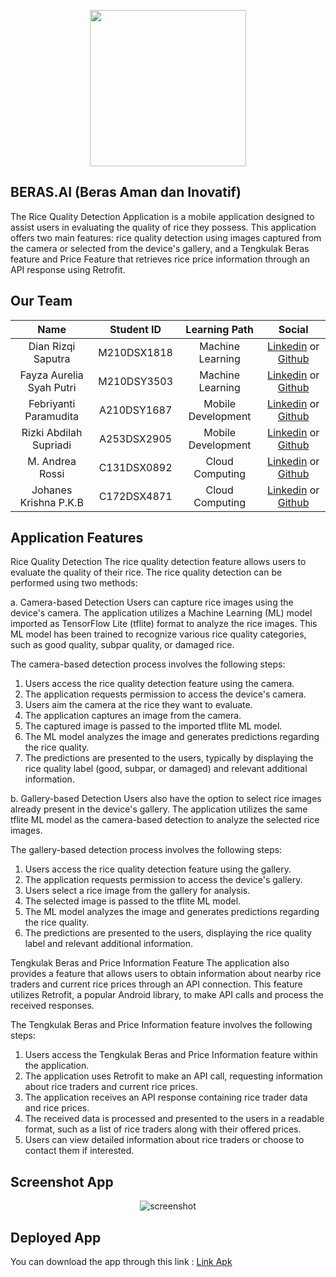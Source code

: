 <p align="center"><img src="https://i.ibb.co/mCYZSF5/logo.png" width="250"></p>


## BERAS.AI (Beras Aman dan Inovatif) 

The Rice Quality Detection Application is a mobile application designed to assist users in evaluating the quality of rice they possess. This application offers two main features: rice quality detection using images captured from the camera or selected from the device's gallery, and a Tengkulak Beras feature and Price Feature that retrieves rice price information through an API response using Retrofit.

## Our Team 


| Name                          | Student ID   | Learning Path      | Social                                                                                                                  |
| :----:                        | :----:       | :----:             | :----:                                                                                                                  |
| Dian Rizqi Saputra            | M210DSX1818  | Machine Learning   | [Linkedin](https://www.linkedin.com/in/dianrizqisaputra/) or [Github](https://github.com/dianrizqisaputra)              |
| Fayza Aurelia Syah Putri      | M210DSY3503  | Machine Learning   | [Linkedin](https://www.linkedin.com/in/fayzaaureliasyahputri/) or [Github](https://github.com/fayzaasp)                 |
| Febriyanti Paramudita         | A210DSY1687  | Mobile Development | [Linkedin](https://www.linkedin.com/in/febriyanti-paramudita-65b4051b4/) or [Github](https://github.com/febri009)       |
| Rizki Abdilah Supriadi        | A253DSX2905  | Mobile Development | [Linkedin](https://www.linkedin.com/in/rizki-abdilah-supriadi-0518831a6/) or [Github](https://github.com/RizkiAbdilah18)|
| M. Andrea Rossi               | C131DSX0892  | Cloud Computing    | [Linkedin](https://www.linkedin.com/in/andrearssi/) or [Github](https://github.com/Andrearssi)                          |
| Johanes Krishna P.K.B         | C172DSX4871  | Cloud Computing    | [Linkedin](https://www.linkedin.com/in/krishna-bevers-394621215/) or [Github](https://github.com/KrishnaBevers)         |


## Application Features 
Rice Quality Detection
The rice quality detection feature allows users to evaluate the quality of their rice. The rice quality detection can be performed using two methods:

a. Camera-based Detection
Users can capture rice images using the device's camera. The application utilizes a Machine Learning (ML) model imported as TensorFlow Lite (tflite) format to analyze the rice images. This ML model has been trained to recognize various rice quality categories, such as good quality, subpar quality, or damaged rice.

The camera-based detection process involves the following steps:

1. Users access the rice quality detection feature using the camera.
2. The application requests permission to access the device's camera.
3. Users aim the camera at the rice they want to evaluate.
4. The application captures an image from the camera.
5. The captured image is passed to the imported tflite ML model.
6. The ML model analyzes the image and generates predictions regarding the rice quality.
7. The predictions are presented to the users, typically by displaying the rice quality label (good, subpar, or damaged) and relevant additional information.

b. Gallery-based Detection
Users also have the option to select rice images already present in the device's gallery. The application utilizes the same tflite ML model as the camera-based detection to analyze the selected rice images.

The gallery-based detection process involves the following steps:

1. Users access the rice quality detection feature using the gallery.
2. The application requests permission to access the device's gallery.
3. Users select a rice image from the gallery for analysis.
4. The selected image is passed to the tflite ML model.
5. The ML model analyzes the image and generates predictions regarding the rice quality.
6. The predictions are presented to the users, displaying the rice quality label and relevant additional information.

Tengkulak Beras and Price Information Feature
The application also provides a feature that allows users to obtain information about nearby rice traders and current rice prices through an API connection. This feature utilizes Retrofit, a popular Android library, to make API calls and process the received responses.

The Tengkulak Beras and Price Information feature involves the following steps:

1. Users access the Tengkulak Beras and Price Information feature within the application.
2. The application uses Retrofit to make an API call, requesting information about rice traders and current rice prices.
3. The application receives an API response containing rice trader data and rice prices.
4. The received data is processed and presented to the users in a readable format, such as a list of rice traders along with their offered prices.
5. Users can view detailed information about rice traders or choose to contact them if interested.

## Screenshot App 
<p align="center"><img src="https://i.ibb.co/0GrfpP4/screenshot.jpg" alt="screenshot" border="0"></p>

## Deployed App 
You can download the app through this link : [Link Apk](https://drive.google.com/file/d/1vP74l85X7SEQoPipMa_wj1-zd6qZhZmG/view?usp=drive_link)
